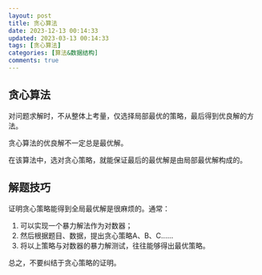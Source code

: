 ```yaml
---
layout: post
title: 贪心算法
date: 2023-12-13 00:14:33
updated: 2023-03-13 00:14:33
tags: [贪心算法]
categories: [算法&数据结构]
comments: true
---
```


## 贪心算法

对问题求解时，不从整体上考量，仅选择局部最优的策略，最后得到优良解的方法。

贪心算法的优良解不一定总是最优解。

在该算法中，选对贪心策略，就能保证最后的最优解是由局部最优解构成的。

## 解题技巧

证明贪心策略能得到全局最优解是很麻烦的。通常：

1. 可以实现一个暴力解法作为对数器；
2. 然后根据题目、数据，提出贪心策略A、B、C......
3. 将以上策略与对数器的暴力解测试，往往能够得出最优策略。

总之，不要纠结于贪心策略的证明。